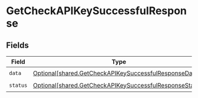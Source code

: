 # GetCheckAPIKeySuccessfulResponse


## Fields

| Field                                                                                                                        | Type                                                                                                                         | Required                                                                                                                     | Description                                                                                                                  |
| ---------------------------------------------------------------------------------------------------------------------------- | ---------------------------------------------------------------------------------------------------------------------------- | ---------------------------------------------------------------------------------------------------------------------------- | ---------------------------------------------------------------------------------------------------------------------------- |
| `data`                                                                                                                       | [Optional[shared.GetCheckAPIKeySuccessfulResponseData]](undefined/models/shared/getcheckapikeysuccessfulresponsedata.md)     | :heavy_check_mark:                                                                                                           | N/A                                                                                                                          |
| `status`                                                                                                                     | [Optional[shared.GetCheckAPIKeySuccessfulResponseStatus]](undefined/models/shared/getcheckapikeysuccessfulresponsestatus.md) | :heavy_check_mark:                                                                                                           | N/A                                                                                                                          |